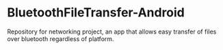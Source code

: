 # BluetoothFileTransfer-Android
Repository for networking project, an app that allows easy transfer of files over bluetooth regardless of platform.
